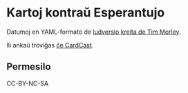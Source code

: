 # Kartoj kontraŭ Esperantujo

Datumoj en YAML-formato de [ludversio kreita de Tim Morley](https://timsk.wordpress.com/2014/02/05/kartoj-kontrau-esperantujo/).

Ili ankaŭ troviĝas [ĉe CardCast](https://www.cardcastgame.com/browse/deck/CF5KA).

## Permesilo

CC-BY-NC-SA
